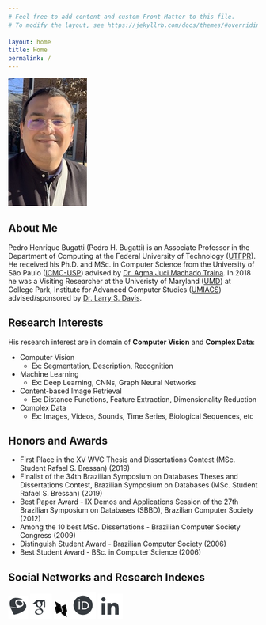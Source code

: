 ```yaml
---
# Feel free to add content and custom Front Matter to this file.
# To modify the layout, see https://jekyllrb.com/docs/themes/#overriding-theme-defaults

layout: home
title: Home
permalink: /
---
```



![Pedro H. Bugatti](images/bugatti.jpeg)

## **About Me**
Pedro Henrique Bugatti (Pedro H. Bugatti) is an Associate Professor in the Department of Computing at the Federal University of Technology ([UTFPR](http://www.utfpr.edu.br/english)). He received his Ph.D. and MSc. in Computer Science from the University of São Paulo ([ICMC-USP](https://www.icmc.usp.br/en/)) advised by [Dr. Agma Juci Machado Traina](https://www.icmc.usp.br/en/people?id=4170385). In 2018 he was a Visiting Researcher at the Univeristy of Maryland ([UMD](https://www.umd.edu)) at College Park, Institute for Advanced Computer Studies ([UMIACS](https://www.umiacs.umd.edu)) advised/sponsored by [Dr. Larry S. Davis](https://www.cs.umd.edu/people/lsdavis).


## **Research Interests**

His research interest are in domain of **Computer Vision** and **Complex Data**:

- Computer Vision
  - Ex: Segmentation, Description, Recognition
- Machine Learning 
  - Ex: Deep Learning, CNNs, Graph Neural Networks
- Content-based Image Retrieval
  - Ex: Distance Functions, Feature Extraction, Dimensionality Reduction
- Complex Data
  - Ex: Images, Videos, Sounds, Time Series, Biological Sequences, etc


## **Honors and Awards**

- First Place in the XV WVC Thesis and Dissertations Contest (MSc. Student Rafael S. Bressan) (2019)
- Finalist of the 34th Brazilian Symposium on Databases Theses and Dissertations Contest, Brazilian Symposium on Databases (MSc. Student Rafael S. Bressan) (2019)
- Best Paper Award - IX Demos and Applications Session of the 27th Brazilian Symposium on Databases (SBBD), Brazilian Computer Society (2012) 
- Among the 10 best MSc. Dissertations - Brazilian Computer Society Congress (2009)
- Distinguish Student Award - Brazilian Computer Society (2006)
- Best Student Award - BSc. in Computer Science (2006)


## **Social Networks and Research Indexes**

[![](icons/lattes.png)](http://lattes.cnpq.br/2177467029991118)  [![](icons/google.png)](https://scholar.google.com/citations?user=gsa00cEAAAAJ&hl=en)  [![](icons/dblp2.png)](https://dblp.org/pid/13/4202.html)  [![](icons/researchid.png)](https://orcid.org/0000-0001-9421-9254)  [![](icons/linkedin.png)](https://linkedin.com/in/pedro-bugatti-3a564b1a)
